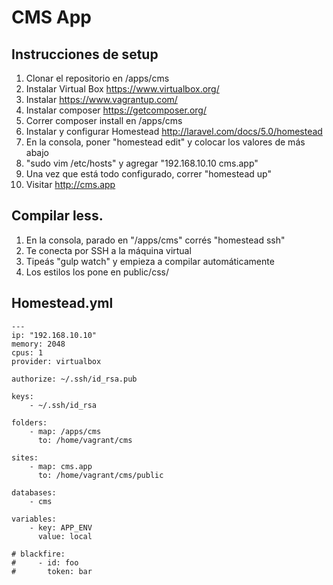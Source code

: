 # CMS App

## Instrucciones de setup
1. Clonar el repositorio en /apps/cms
1. Instalar Virtual Box https://www.virtualbox.org/
1. Instalar https://www.vagrantup.com/
1. Instalar composer https://getcomposer.org/
1. Correr composer install en /apps/cms
1. Instalar y configurar Homestead http://laravel.com/docs/5.0/homestead
1. En la consola, poner "homestead edit" y colocar los valores de más abajo
1. "sudo vim /etc/hosts" y agregar "192.168.10.10 cms.app"
1. Una vez que está todo configurado, correr "homestead up"
1. Visitar http://cms.app

## Compilar less.
1. En la consola, parado en "/apps/cms" corrés "homestead ssh"
1. Te conecta por SSH a la máquina virtual
1. Tipeás "gulp watch" y empieza a compilar automáticamente
1. Los estilos los pone en public/css/

## Homestead.yml
    ---
    ip: "192.168.10.10"
    memory: 2048
    cpus: 1
    provider: virtualbox

    authorize: ~/.ssh/id_rsa.pub

    keys:
        - ~/.ssh/id_rsa

    folders:
        - map: /apps/cms
          to: /home/vagrant/cms

    sites:
        - map: cms.app
          to: /home/vagrant/cms/public

    databases:
        - cms

    variables:
        - key: APP_ENV
          value: local

    # blackfire:
    #     - id: foo
    #       token: bar
